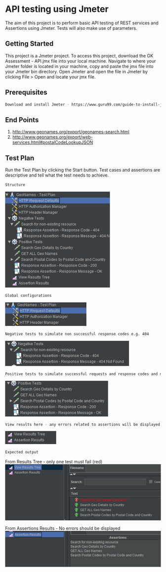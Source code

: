 # API testing using Jmeter

The aim of this project is to perform basic API testing of REST services and Assertions using Jmeter. Tests will also make use of parameters.

## Getting Started

This project is a Jmeter project. To access this project, download the GK Assessment - API.jmx file into your local machine. Navigate to where your Jmeter folder is located in your machine, copy and paste the jmx file into your Jmeter bin directory. Open Jmeter and open the file in Jmeter by clicking File > Open and locate your jmx file.

## Prerequisites

```bash
Download and install Jmeter - https://www.guru99.com/guide-to-install-jmeter.html
```

## End Points
1. http://www.geonames.org/export/geonames-search.html
2. http://www.geonames.org/export/web-services.html#postalCodeLookupJSON


## Test Plan
Run the Test Plan by clicking the Start button. Test cases and assertions are descriptive and tell what the test needs to achieve.
```bash
Structure 
```
![](https://github.com/mkelemana91/GKAssessment-API/blob/master/Images/1.PNG)
```bash
Global configurations
```
![](https://github.com/mkelemana91/GKAssessment-API/blob/master/Images/2.PNG)
```bash
Negative tests to simulate non successful response codes e.g. 404
```
![](https://github.com/mkelemana91/GKAssessment-API/blob/master/Images/3.PNG)
```bash
Positive tests to simulate successful requests and response codes and messages e.g. 200 
```
![](https://github.com/mkelemana91/GKAssessment-API/blob/master/Images/4.PNG)
```bash
View results here - any errors related to assertions will be displayed here
```
![](https://github.com/mkelemana91/GKAssessment-API/blob/master/Images/5.PNG)

```bash
Expected output
```
From Results Tree - only one test must fail (red)
![](https://github.com/mkelemana91/GKAssessment-API/blob/master/Images/6.PNG)

From Assertions Results - No errors should be displayed
![](https://github.com/mkelemana91/GKAssessment-API/blob/master/Images/7.PNG)

